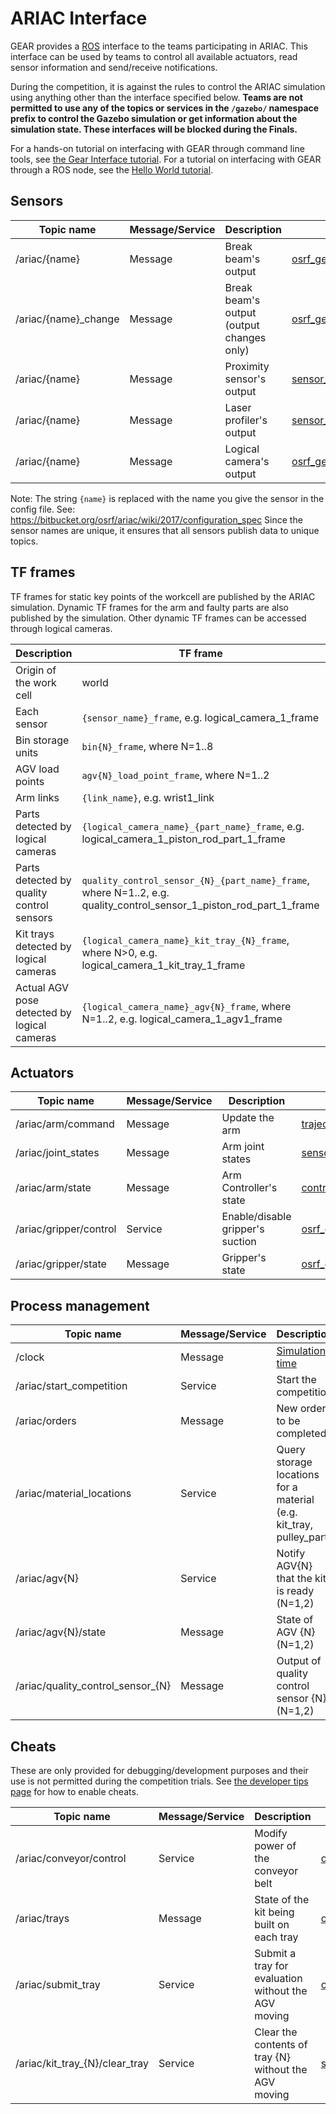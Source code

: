 # ARIAC Interface

GEAR provides a [ROS](http://www.ros.org/) interface to the teams participating in ARIAC. This interface can be used by teams to control all available actuators, read sensor information and send/receive notifications.

During the competition, it is against the rules to control the ARIAC simulation using anything other than the interface specified below. **Teams are not permitted to use any of the topics or services in the `/gazebo/` namespace prefix to control the Gazebo simulation or get information about the simulation state. These interfaces will be blocked during the Finals.**

For a hands-on tutorial on interfacing with GEAR through command line tools, see [the Gear Interface tutorial](http://wiki.ros.org/ariac/Tutorials/GEARInterface). For a tutorial on interfacing with GEAR through a ROS node, see the [Hello World tutorial](http://wiki.ros.org/ariac/Tutorials/HelloWorld).


## Sensors

|Topic name|Message/Service|Description|Message definition|
|----------|-----------|------------------|---------------|
|/ariac/{name}  | Message|  Break beam's output    |  [osrf_gear/Proximity.msg](https://bitbucket.org/osrf/ariac/raw/ariac_2017/osrf_gear/msg/Proximity.msg)  |
|/ariac/{name}_change  | Message|  Break beam's output (output changes only)    |  [osrf_gear/Proximity.msg](https://bitbucket.org/osrf/ariac/raw/ariac_2017/osrf_gear/msg/Proximity.msg)  |
|/ariac/{name}  | Message|  Proximity sensor's output    |  [sensor_msgs/Range.msg](http://docs.ros.org/api/sensor_msgs/html/msg/Range.html)  |
|/ariac/{name}  | Message|  Laser profiler's output    |  [sensor_msgs/LaserScan.msg](http://docs.ros.org/api/sensor_msgs/html/msg/LaserScan.html)  |
|/ariac/{name}  | Message|  Logical camera's output    |  [osrf_gear/LogicalCameraImage.msg](https://bitbucket.org/osrf/ariac/raw/ariac_2017/osrf_gear/msg/LogicalCameraImage.msg)  |


Note: The string `{name}` is replaced with the name you give the sensor in the config file. See: https://bitbucket.org/osrf/ariac/wiki/2017/configuration_spec Since the sensor names are unique, it ensures that all sensors publish data to unique topics.


## TF frames
TF frames for static key points of the workcell are published by the ARIAC simulation.
Dynamic TF frames for the arm and faulty parts are also published by the simulation. Other dynamic TF frames can be accessed through logical cameras.

|Description|TF frame|Type|
|----------|-----------|---|
| Origin of the work cell | world | static |
| Each sensor | `{sensor_name}_frame`, e.g. logical_camera_1_frame | static |
| Bin storage units | `bin{N}_frame`, where N=1..8 | static |
| AGV load points | `agv{N}_load_point_frame`, where N=1..2 | static |
| Arm links | `{link_name}`, e.g. wrist1_link | dynamic |
| Parts detected by logical cameras | `{logical_camera_name}_{part_name}_frame`, e.g. logical_camera_1_piston_rod_part_1_frame | dynamic |
| Parts detected by quality control sensors | `quality_control_sensor_{N}_{part_name}_frame`, where N=1..2, e.g. quality_control_sensor_1_piston_rod_part_1_frame | dynamic |
| Kit trays detected by logical cameras | `{logical_camera_name}_kit_tray_{N}_frame`, where N>0, e.g. logical_camera_1_kit_tray_1_frame | dynamic |
| Actual AGV pose detected by logical cameras | `{logical_camera_name}_agv{N}_frame`, where N=1..2, e.g. logical_camera_1_agv1_frame | dynamic |


## Actuators

|Topic name|Message/Service|Description|Message definition|
|----------|-----------|------------------|---------------|
|/ariac/arm/command  |   Message    | Update the arm | [trajectory_msgs/JointTrajectory.msg](http://docs.ros.org/api/trajectory_msgs/html/msg/JointTrajectory.html)
|/ariac/joint_states  |   Message    | Arm joint states | [sensor_msgs/JointState](http://docs.ros.org/api/sensor_msgs/html/msg/JointState.html)
|/ariac/arm/state  |   Message    | Arm Controller's state | [control_msgs/JointTrajectoryControllerState.msg](http://docs.ros.org/api/control_msgs/html/msg/JointTrajectoryControllerState.html)
|/ariac/gripper/control  |   Service    |  Enable/disable gripper's suction| [osrf_gear/VacuumGripperControl.srv](https://bitbucket.org/osrf/ariac/raw/ariac_2017/osrf_gear/srv/VacuumGripperControl.srv)|
|/ariac/gripper/state  |   Message    | Gripper's state| [osrf_gear/VacuumGripperState.msg](https://bitbucket.org/osrf/ariac/raw/ariac_2017/osrf_gear/msg/VacuumGripperState.msg)|

## Process management

|Topic name                |Message/Service|Description          |Message definition|
|--------------------------|---------------|---------------------|------------------|
|/clock  |Message |[Simulation time](http://wiki.ros.org/Clock#Using_Simulation_Time_from_the_.2BAC8-clock_Topic)      |  [rosgraph_msgs/Clock.msg](http://docs.ros.org/api/rosgraph_msgs/html/msg/Clock.html)       |
|/ariac/start_competition  |Service        |Start the competition|  [std_srvs/Trigger.srv](http://docs.ros.org/api/std_srvs/html/srv/Trigger.html)       |
|/ariac/orders  |   Message     |New order to be completed       |  [osrf_gear/Order.msg](https://bitbucket.org/osrf/ariac/raw/ariac_2017/osrf_gear/msg/Order.msg)|
|/ariac/material_locations  |Service        |Query storage locations for a material (e.g. kit_tray, pulley_part)|  [osrf_gear/GetMaterialLocations.srv](https://bitbucket.org/osrf/ariac/raw/ariac_2017/osrf_gear/srv/GetMaterialLocations.srv)       |
|/ariac/agv{N}  |Service        |Notify AGV{N} that the kit is ready (N=1,2)|  [osrf_gear/AGVControl.srv](https://bitbucket.org/osrf/ariac/raw/ariac_2017/osrf_gear/srv/AGVControl.srv)       |
|/ariac/agv{N}/state  |Message        |State of AGV {N} (N=1,2)|  [std_msgs/String.msg](http://docs.ros.org/api/std_msgs/html/msg/String.html)       |
|/ariac/quality_control_sensor_{N}  | Message|  Output of quality control sensor {N} (N=1,2)    |  [osrf_gear/LogicalCameraImage.msg](https://bitbucket.org/osrf/ariac/raw/ariac_2017/osrf_gear/msg/LogicalCameraImage.msg)  |


## Cheats

These are only provided for debugging/development purposes and their use is not permitted during the competition trials. See [the developer tips page](https://bitbucket.org/osrf/ariac/wiki/2017/developer_tips#markdown-header-running-ariac-with-cheats-enabled) for how to enable cheats.

| Topic name | Message/Service | Description | Message definition |
| ---------- |----------- | ------------------ | --------------- |
| /ariac/conveyor/control  |   Service    |  Modify power of the conveyor belt        | [osrf_gear/ConveyorBeltControl.srv ](https://bitbucket.org/osrf/ariac/raw/ariac_2017/osrf_gear/srv/ConveyorBeltControl.srv)          |
| /ariac/trays  |   Message    | State of the kit being built on each tray        | [osrf_gear/TrayContents.msg ](https://bitbucket.org/osrf/ariac/raw/ariac_2017/osrf_gear/msg/TrayContents.msg)          |
| /ariac/submit_tray  |   Service    |  Submit a tray for evaluation without the AGV moving        | [osrf_gear/SubmitTray.srv ](https://bitbucket.org/osrf/ariac/raw/ariac_2017/osrf_gear/srv/SubmitTray.srv)          |
| /ariac/kit_tray_{N}/clear_tray  |   Service    |  Clear the contents of tray {N} without the AGV moving        | [std_srvs/Trigger.srv ](http://docs.ros.org/api/std_srvs/html/srv/Trigger.html)          |